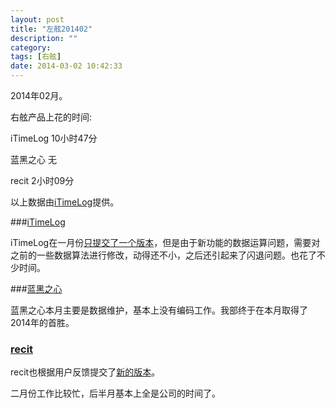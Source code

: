 ```yaml
---
layout: post
title: "左舷201402"
description: ""
category: 
tags: [右舷]
date: 2014-03-02 10:42:33
---
```


2014年02月。

右舷产品上花的时间:

iTimeLog 10小时47分

蓝黑之心 无

recit 2小时09分

以上数据由[iTimeLog](https://itunes.apple.com/cn/app/itimelog/id423263073?l=en&mt=8)提供。

###[iTimeLog](https://itunes.apple.com/cn/app/itimelog/id423263073?l=en&mt=8)

iTimeLog在一月份[只提交了一个版本](http://starb.me/2014/02/17/itimelog-33/)，但是由于新功能的数据运算问题，需要对之前的一些数据算法进行修改，动得还不小，之后还引起来了闪退问题。也花了不少时间。

###[蓝黑之心](https://itunes.apple.com/cn/app/lan-hei-zhi-xin/id571540427?mt=8)

蓝黑之心本月主要是数据维护，基本上没有编码工作。我部终于在本月取得了2014年的首胜。


### [recit](https://itunes.apple.com/cn/app/recit/id600773786?mt=8)

recit也根据用户反馈提交了[新的版本](http://starb.me/2014/02/28/recit-22/)。

二月份工作比较忙，后半月基本上全是公司的时间了。


